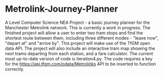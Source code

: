 # Metrolink-Journey-Planner
A Level Computer Science NEA Project - a basic journey planner for the Manchester Metrolink network.
This is currently a work in progress. The finished project will allow a user to enter two tram stops and find the shortest route between them, including three different modes - "leave now", "depart at" and "arrive by". This project will make use of the TfGM open data API. The project will also include an interactive tram map showing the next trams departing from each station, and a fare calculator. The current most up-to-date version of code is iteration4.py.
The code requires a key for the https://api.tfgm.com/odata/Metrolinks API to be inserted to function correctly.
